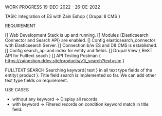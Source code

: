 WORK PROGRESS 19-DEC-2022 - 26-DE-2022

TASK: Integration of ES with Zain Eshop { Drupal 8 CMS }

REQUIREMENT

[] Web Development Stack is up and running.
[] Modules {Elasticsearch Connector and Search API} are enabled.
[] Config elasticsearch_connector with Elasticsearch Server.
[] Connection b/w ES and D8 CMS is established.
[] Config search_api and index for entity and fields.
[] Drupal View { ReST API for Fulltext seach }
[] API Testing Postman { https://zaineshop.ddev.site/products/v1/_search?text=sim }

FULLTEXT SEARCH
Searching keyword{ text } in all text type fields of the entity{ product }.
Title field search is implemented so far. We can add other text type fields on requirement.

USE CASES

- without any keyword -> Display all records
- with keyword -> Filtered records on condition keyword match in title field.

